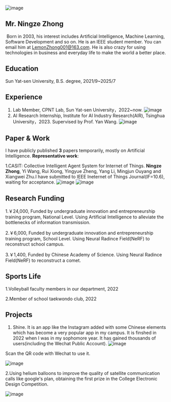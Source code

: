 
![image](https://github.com/LemonZhong/LemonZhong.github.io/assets/89432570/e1679d43-6884-4531-a5a1-336e709424e3)



## **Mr. Ningze Zhong**

​  Born in 2003, his interest includes Artificial Intelligence, Machine Learning, Software Development and so on. He is an IEEE student member. You can email him at LemonZhong001@163.com. He is also crazy for using technologies in business and everyday life to make the world a better place. 



## **Education**

  Sun Yat-sen University, B.S. degree, 2021/9~2025/7

## **Experience**
1. Lab Member, CPNT Lab, Sun Yat-sen University，2022~now.
 ![image](https://github.com/LemonZhong/LemonZhong.github.io/assets/89432570/a0d42fdd-d912-46c3-82f9-38d5d48e5dae)
2. AI Research Internship, Institute for AI Industry Research(AIR), Tsinghua University，2023. Supervised by Prof. Yan Wang.
 ![image](https://github.com/LemonZhong/LemonZhong.github.io/assets/89432570/fbd053b1-07cf-4ef5-97d3-898c7ebeb392)



## **Paper & Work**

  I have publicly published **3** papers temporarily, mostly on Artificial Intelligence. 
  **Representative work**:

  1.CASIT: Collective Intelligent Agent System for Internet of Things. **Ningze Zhong**, Yi Wang, Rui Xiong, Yingyue Zheng, Yang Li, Mingjun Ouyang and Xiangwei Zhu.I have submitted to IEEE Ineternet of Things Journal(IF=10.6), waiting for acceptance.
  ![image](https://github.com/LemonZhong/LemonZhong.github.io/assets/89432570/c0d2fc09-3a20-4489-96a4-3fcb106e8957)
  ![image](https://github.com/LemonZhong/LemonZhong.github.io/assets/89432570/209da3f6-1197-41c5-8c8e-27f505b09815)


## **Research Funding**

  1.￥24,000,  Funded by undergraduate innovation and entrepreneurship training program, National Level. Using Artificial Intelligence to alleviate the bottlenecks of information transmission.

  2.￥6,000,  Funded by undergraduate innovation and entrepreneurship training program, School Level. Using Neural Radince Field(NeRF) to reconstruct school campus.

  3.￥1,400, Funded by Chinese Academy of Science. Using Neural Radince Field(NeRF) to reconstruct a comet.


## **Sports Life**
1.Volleyball faculty members in our department, 2022

2.Member of school taekwondo club, 2022


## **Projects**

1. Shine. It is an app like the Instagram added with some Chinese elements which has become a very popular app in my campus. It is finshed in 2022 when I was in my sophomore year. It has gained thousands of users(including the Wechat Public Account).
![image](https://github.com/LemonZhong/LemonZhong.github.io/assets/89432570/c4edb2f1-961a-49a8-a62a-b666fdb6153e)




Scan the QR code with Wechat to use it.

![image](https://github.com/LemonZhong/LemonZhong.github.io/assets/89432570/ba3f9dda-57dc-4a4f-941c-2345832933c6)



2.Using helium balloons to improve the quality of satellite communication calls like google's plan, obtaining the first prize in the College Electronic Design Competition.

![image](https://github.com/LemonZhong/LemonZhong.github.io/assets/89432570/925a97a6-b423-43bb-bc31-9ddfd4b6cd70)













